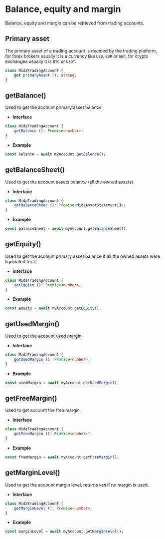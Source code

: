 # Balance, equity and margin
Balance, equity and margin can be retrieved from trading accounts.

## Primary asset
The primary asset of a trading account is decided by the trading platform,
for forex brokers usually it is a currency like `USD`, `EUR` or `GBP`,
for crypto exchanges usually it is `BTC` or `USDT`.

````typescript
class MidaTradingAccount {
    get primaryAsset (): string;
}
````

## getBalance()
Used to get the account primary asset balance

- **Interface**
```typescript
class MidaTradingAccount {
    getBalance (): Promise<number>;
}
```
- **Example**
```js
const balance = await myAccount.getBalance();
```

## getBalanceSheet()
Used to get the account assets balance (all the owned assets)

- **Interface**
```typescript
class MidaTradingAccount {
    getBalanceSheet (): Promise<MidaAssetStatement[]>;
}
```
- **Example**
```js
const balanceSheet = await myAccount.getBalanceSheet();
```

## getEquity()
Used to get the account primary asset balance if all the owned assets were liquidated for it.

- **Interface**
```typescript
class MidaTradingAccount {
    getEquity (): Promise<number>;
}
```
- **Example**
```js
const equity = await myAccount.getEquity();
```

## getUsedMargin()
Used to get the account used margin.

- **Interface**
```typescript
class MidaTradingAccount {
    getUsedMargin (): Promise<number>;
}
```
- **Example**
```js
const usedMargin = await myAccount.getUsedMargin();
```

## getFreeMargin()
Used to get account the free margin.

- **Interface**
```typescript
class MidaTradingAccount {
    getFreeMargin (): Promise<number>;
}
```
- **Example**
```js
const freeMargin = await myAccount.getFreeMargin();
```

## getMarginLevel()
Used to get the account margin level, returns `NaN` if no margin is used.

- **Interface**
```typescript
class MidaTradingAccount {
    getMarginLevel (): Promise<number>;
}
```
- **Example**
```js
const marginLevel = await myAccount.getMarginLevel();
```
